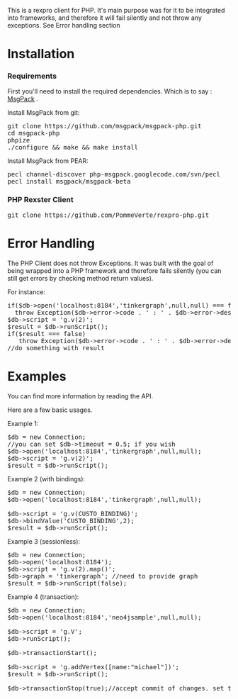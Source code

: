 This is a rexpro client for PHP. It's main purpose was for it to be integrated into frameworks, and therefore it will fail silently and not throw any exceptions. See Error handling section 


Installation
===

### Requirements


First you'll need to install the required dependencies. Which is to say : [MsgPack](http://msgpack.org/) .

Install MsgPack from git:
<pre>git clone https://github.com/msgpack/msgpack-php.git
cd msgpack-php
phpize
./configure && make && make install</pre>

Install MsgPack from PEAR:
<pre>pecl channel-discover php-msgpack.googlecode.com/svn/pecl
pecl install msgpack/msgpack-beta </pre>

### PHP Rexster Client

<pre>git clone https://github.com/PommeVerte/rexpro-php.git</pre>

Error Handling
===

The PHP Client does not throw Exceptions. It was built with the goal of being wrapped into a PHP framework and therefore fails silently (you can still get errors by checking method return values).

For instance:

<pre>if($db->open('localhost:8184','tinkergraph',null,null) === false)
  throw Exception($db->error->code . ' : ' . $db->error->description);
$db->script = 'g.v(2)';
$result = $db->runScript();
if($result === false)
   throw Exception($db->error->code . ' : ' . $db->error->description);
//do something with result</pre>

Examples
===

You can find more information by reading the API. 

Here are a few basic usages.


Example 1:

<pre>$db = new Connection;
//you can set $db->timeout = 0.5; if you wish
$db->open('localhost:8184','tinkergraph',null,null);
$db->script = 'g.v(2)';
$result = $db->runScript();</pre>

Example 2 (with bindings):

<pre>$db = new Connection;
$db->open('localhost:8184','tinkergraph',null,null);

$db->script = 'g.v(CUSTO_BINDING)';
$db->bindValue('CUSTO_BINDING',2);
$result = $db->runScript();</pre>

Example 3 (sessionless):

<pre>$db = new Connection;
$db->open('localhost:8184');
$db->script = 'g.v(2).map()';
$db->graph = 'tinkergraph'; //need to provide graph
$result = $db->runScript(false); </pre>

Example 4 (transaction):

<pre>$db = new Connection;
$db->open('localhost:8184','neo4jsample',null,null);

$db->script = 'g.V';
$db->runScript();
  	
$db->transactionStart();

$db->script = 'g.addVertex([name:"michael"])';
$result = $db->runScript();

$db->transactionStop(true);//accept commit of changes. set to false if you wish to cancel changes</pre>

